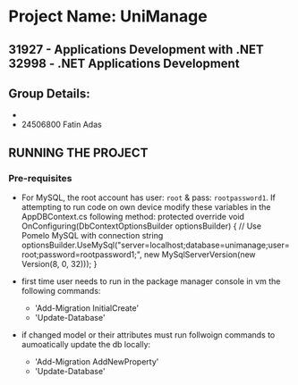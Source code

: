 # Project Name: UniManage

## 31927 - Applications Development with .NET 32998 - .NET Applications Development

## Group Details:
-
- 24506800 Fatin Adas

##  RUNNING THE PROJECT

### Pre-requisites
- For MySQL, the root account has user: `root` & pass: `rootpassword1`. If attempting to run code on own device modify these variables in the AppDBContext.cs  following method:
  protected override void OnConfiguring(DbContextOptionsBuilder optionsBuilder)
{
    // Use Pomelo MySQL with connection string
    optionsBuilder.UseMySql("server=localhost;database=unimanage;user=root;password=rootpassword1;",
        new MySqlServerVersion(new Version(8, 0, 32))); 
}

- first time user needs to run in the package manager console in vm the following commands: 
    - 'Add-Migration InitialCreate'
    - 'Update-Database'
- if changed model or their attributes must run follwoign commands to aumoatically update the db locally:
    - 'Add-Migration AddNewProperty'
    - 'Update-Database'


